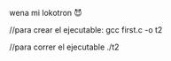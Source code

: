 wena mi lokotron 😈

  //para crear el ejecutable: 
  gcc first.c -o t2 

  //para correr el ejecutable
  ./t2
